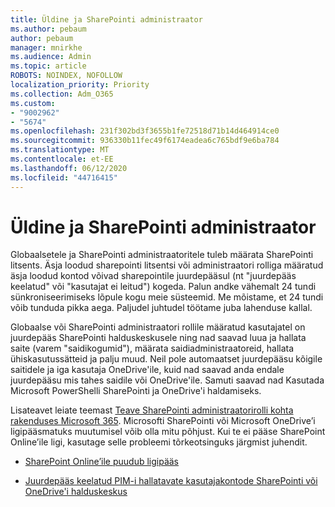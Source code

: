 ```yaml
---
title: Üldine ja SharePointi administraator
ms.author: pebaum
author: pebaum
manager: mnirkhe
ms.audience: Admin
ms.topic: article
ROBOTS: NOINDEX, NOFOLLOW
localization_priority: Priority
ms.collection: Adm_O365
ms.custom:
- "9002962"
- "5674"
ms.openlocfilehash: 231f302bd3f3655b1fe72518d71b14d464914ce0
ms.sourcegitcommit: 936330b11fec49f6174eadea6c765bdf9e6ba784
ms.translationtype: MT
ms.contentlocale: et-EE
ms.lasthandoff: 06/12/2020
ms.locfileid: "44716415"
---
```

# <a name="global-and-sharepoint-admin"></a>Üldine ja SharePointi administraator

Globaalsetele ja SharePointi administraatoritele tuleb määrata SharePointi litsents. Äsja loodud sharepointi litsentsi või administraatori rolliga määratud äsja loodud kontod võivad sharepointile juurdepääsul (nt "juurdepääs keelatud" või "kasutajat ei leitud") kogeda. Palun andke vähemalt 24 tundi sünkroniseerimiseks lõpule kogu meie süsteemid. Me mõistame, et 24 tundi võib tunduda pikka aega. Paljudel juhtudel töötame juba lahenduse kallal.

Globaalse või SharePointi administraatori rollile määratud kasutajatel on juurdepääs SharePointi halduskeskusele ning nad saavad luua ja hallata saite (varem "saidikogumid"), määrata saidiadministraatoreid, hallata ühiskasutussätteid ja palju muud. Neil pole automaatset juurdepääsu kõigile saitidele ja iga kasutaja OneDrive'ile, kuid nad saavad anda endale juurdepääsu mis tahes saidile või OneDrive'ile. Samuti saavad nad Kasutada Microsoft PowerShelli SharePointi ja OneDrive'i haldamiseks.

Lisateavet leiate teemast [Teave SharePointi administraatorirolli kohta rakenduses Microsoft 365](https://docs.microsoft.com/sharepoint/sharepoint-admin-role).
Microsofti SharePointi või Microsoft OneDrive’i ligipääsmatuks muutumisel võib olla mitu põhjust. Kui te ei pääse SharePoint Online’ile ligi, kasutage selle probleemi tõrkeotsinguks järgmist juhendit.

- [SharePoint Online’ile puudub ligipääs](https://docs.microsoft.com/sharepoint/troubleshoot/sharing-and-permissions/sharepoint-online-inaccessible)

- [Juurdepääs keelatud PIM-i hallatavate kasutajakontode SharePointi või OneDrive'i halduskeskus](https://docs.microsoft.com/sharepoint/troubleshoot/administration/access-denied-to-pim-user-accounts)